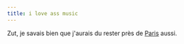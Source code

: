 ```yaml
---
title: i love ass music
---
```


Zut, je savais bien que j'aurais du rester près de
[Paris](http://www.liberation.fr/page.php?Article=136441) aussi.

